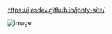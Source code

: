 https://jlesdev.github.io/jonty-site/

![image](https://github.com/user-attachments/assets/7dfbdf19-ad50-483e-9ccc-e9c585f9ce00)
